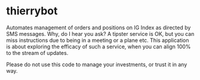 # thierrybot
Automates management of orders and positions on IG Index as directed by SMS messages. Why, do I hear you ask? A tipster service is OK, but you can miss instructions due to being in a meeting or a plane etc. This application is about exploring the efficacy of such a service, when you can align 100% to the stream of updates.

Please do not use this code to manage your investments, or trust it in any way.
